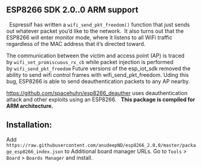 ## ESP8266 SDK 2.0..0 ARM support
  
Espressif has written a `wifi_send_pkt_freedom()` function that just sends out whatever packet you’d like to the network. 
It also turns out that the ESP8266 will enter monitor mode, where it listens to all WiFi traffic regardless of the MAC address that it’s directed toward.  

The communication between the victim and access point (AP) is traced by `wifi_set_promiscuous_rx_cb` while packet injection is performed by `wifi_send_pkt_freedom`
Future versions of the esp_iot_sdk removed the ability to send wifi control frames with wifi_send_pkt_freedom. Uding this bug, ESP8266 is able to send deauthentication packets to any AP nearby. 

https://github.com/spacehuhn/esp8266_deauther uses deauthentication attack and other exploits using an ESP8266.   
__This package is compiled for ARM architecture.__
  
## Installation:  
Add `https://raw.githubusercontent.com/anudeepND/esp8266_2.0.0/master/package_esp8266_index.json` to Additional board manager URLs. Go to `Tools` > `Board` > `Boards Manager` and install.
